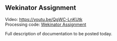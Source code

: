 ## Wekinator Assignment  
Video: https://youtu.be/QgWC-LnKUtk  
Processing code: [Wekinator Assignment](/WekinatorAssignment.pde)
  
Full description of documentation to be posted today.
